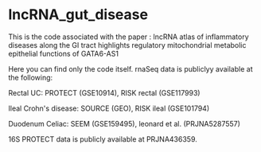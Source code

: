 # lncRNA_gut_disease

This is the code associated with the paper : 
lncRNA atlas of inflammatory diseases along the GI tract highlights regulatory mitochondrial metabolic epithelial functions of GATA6-AS1  

Here you can find only the code itself. rnaSeq data is publiclyy available at the following:

Rectal UC: PROTECT (GSE10914), RISK rectal (GSE117993)

Ileal Crohn's disease: SOURCE (GEO), RISK ileal (GSE101794)

Duodenum Celiac: SEEM (GSE159495), leonard et al. (PRJNA5287557)

16S PROTECT data is publicly available at PRJNA436359.
